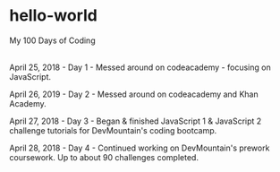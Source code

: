 # hello-world

My 100 Days of Coding<br><br>

<p>April 25, 2018 - Day 1 - Messed around on codeacademy - focusing on JavaScript.</p>
<p>April 26, 2019 - Day 2 - Messed around on codeacademy and Khan Academy.</p>
<p>April 27, 2018 - Day 3 - Began & finished JavaScript 1 & JavaScript 2 challenge tutorials for DevMountain's coding bootcamp.</p>
<p>April 28, 2018 - Day 4 - Continued working on DevMountain's prework coursework. Up to about 90 challenges completed.</p>
 

